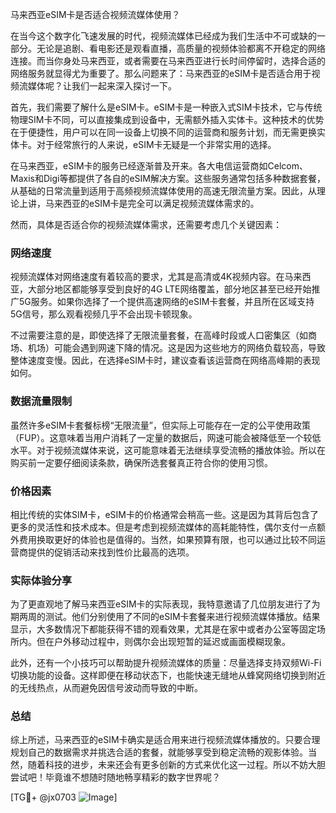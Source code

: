马来西亚eSIM卡是否适合视频流媒体使用？

在当今这个数字化飞速发展的时代，视频流媒体已经成为我们生活中不可或缺的一部分。无论是追剧、看电影还是观看直播，高质量的视频体验都离不开稳定的网络连接。而当你身处马来西亚，或者需要在马来西亚进行长时间停留时，选择合适的网络服务就显得尤为重要了。那么问题来了：马来西亚的eSIM卡是否适合用于视频流媒体呢？让我们一起来深入探讨一下。

首先，我们需要了解什么是eSIM卡。eSIM卡是一种嵌入式SIM卡技术，它与传统物理SIM卡不同，可以直接集成到设备中，无需额外插入实体卡。这种技术的优势在于便捷性，用户可以在同一设备上切换不同的运营商和服务计划，而无需更换实体卡。对于经常旅行的人来说，eSIM卡无疑是一个非常实用的选择。

在马来西亚，eSIM卡的服务已经逐渐普及开来。各大电信运营商如Celcom、Maxis和Digi等都提供了各自的eSIM解决方案。这些服务通常包括多种数据套餐，从基础的日常流量到适用于高频视频流媒体使用的高速无限流量方案。因此，从理论上讲，马来西亚的eSIM卡是完全可以满足视频流媒体需求的。

然而，具体是否适合你的视频流媒体需求，还需要考虑几个关键因素：

### 网络速度

视频流媒体对网络速度有着较高的要求，尤其是高清或4K视频内容。在马来西亚，大部分地区都能够享受到良好的4G LTE网络覆盖，部分地区甚至已经开始推广5G服务。如果你选择了一个提供高速网络的eSIM卡套餐，并且所在区域支持5G信号，那么观看视频几乎不会出现卡顿现象。

不过需要注意的是，即使选择了无限流量套餐，在高峰时段或人口密集区（如商场、机场）可能会遇到网速下降的情况。这是因为这些地方的网络负载较高，导致整体速度变慢。因此，在选择eSIM卡时，建议查看该运营商在网络高峰期的表现如何。

### 数据流量限制

虽然许多eSIM卡套餐标榜“无限流量”，但实际上可能存在一定的公平使用政策（FUP）。这意味着当用户消耗了一定量的数据后，网速可能会被降低至一个较低水平。对于视频流媒体来说，这可能意味着无法继续享受流畅的播放体验。所以在购买前一定要仔细阅读条款，确保所选套餐真正符合你的使用习惯。

### 价格因素

相比传统的实体SIM卡，eSIM卡的价格通常会稍高一些。这是因为其背后包含了更多的灵活性和技术成本。但是考虑到视频流媒体的高耗能特性，偶尔支付一点额外费用换取更好的体验也是值得的。当然，如果预算有限，也可以通过比较不同运营商提供的促销活动来找到性价比最高的选项。

### 实际体验分享

为了更直观地了解马来西亚eSIM卡的实际表现，我特意邀请了几位朋友进行了为期两周的测试。他们分别使用了不同的eSIM卡套餐来进行视频流媒体播放。结果显示，大多数情况下都能获得不错的观看效果，尤其是在家中或者办公室等固定场所内。但在户外移动过程中，则偶尔会出现短暂的延迟或画面模糊现象。

此外，还有一个小技巧可以帮助提升视频流媒体的质量：尽量选择支持双频Wi-Fi切换功能的设备。这样即便在移动状态下，也能快速无缝地从蜂窝网络切换到附近的无线热点，从而避免因信号波动而导致的中断。

### 总结

综上所述，马来西亚的eSIM卡确实是适合用来进行视频流媒体播放的。只要合理规划自己的数据需求并挑选合适的套餐，就能够享受到稳定流畅的观影体验。当然，随着科技的进步，未来还会有更多创新的方式来优化这一过程。所以不妨大胆尝试吧！毕竟谁不想随时随地畅享精彩的数字世界呢？

[TG💪+ @jx0703 ![Image](https://github.com/user-attachments/assets/dbca1d08-cadb-493c-b0ec-ad6f7a83f270)]